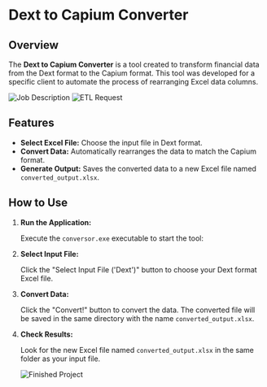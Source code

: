 # Dext to Capium Converter

## Overview

The **Dext to Capium Converter** is a tool created to transform financial data from the Dext format to the Capium format. This tool was developed for a specific client to automate the process of rearranging Excel data columns.

![Job Description]('Screenshot_1.png')
![ETL Request]('Screenshot_2.png')

## Features

- **Select Excel File:** Choose the input file in Dext format.
- **Convert Data:** Automatically rearranges the data to match the Capium format.
- **Generate Output:** Saves the converted data to a new Excel file named `converted_output.xlsx`.

## How to Use

1. **Run the Application:**

    Execute the `conversor.exe` executable to start the tool:

2. **Select Input File:**

    Click the "Select Input File ('Dext')" button to choose your Dext format Excel file.

3. **Convert Data:**

    Click the "Convert!" button to convert the data. The converted file will be saved in the same directory with the name `converted_output.xlsx`.

4. **Check Results:**

    Look for the new Excel file named `converted_output.xlsx` in the same folder as your input file.

    ![Finished Project]('Screenshot_3.png')
